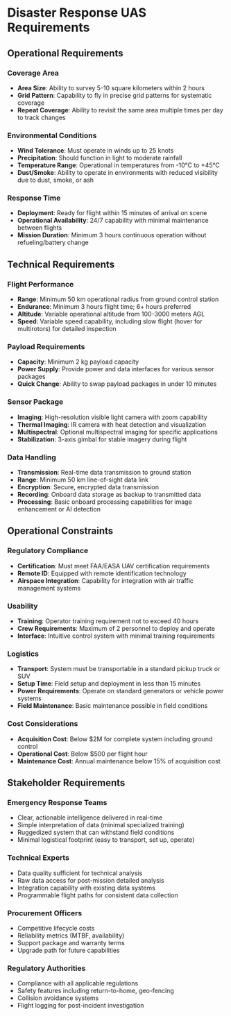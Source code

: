 # Disaster Response UAS Requirements

## Operational Requirements

### Coverage Area
- **Area Size**: Ability to survey 5-10 square kilometers within 2 hours
- **Grid Pattern**: Capability to fly in precise grid patterns for systematic coverage
- **Repeat Coverage**: Ability to revisit the same area multiple times per day to track changes

### Environmental Conditions
- **Wind Tolerance**: Must operate in winds up to 25 knots
- **Precipitation**: Should function in light to moderate rainfall
- **Temperature Range**: Operational in temperatures from -10°C to +45°C
- **Dust/Smoke**: Ability to operate in environments with reduced visibility due to dust, smoke, or ash

### Response Time
- **Deployment**: Ready for flight within 15 minutes of arrival on scene
- **Operational Availability**: 24/7 capability with minimal maintenance between flights
- **Mission Duration**: Minimum 3 hours continuous operation without refueling/battery change

## Technical Requirements

### Flight Performance
- **Range**: Minimum 50 km operational radius from ground control station
- **Endurance**: Minimum 3 hours flight time; 6+ hours preferred
- **Altitude**: Variable operational altitude from 100-3000 meters AGL
- **Speed**: Variable speed capability, including slow flight (hover for multirotors) for detailed inspection

### Payload Requirements
- **Capacity**: Minimum 2 kg payload capacity
- **Power Supply**: Provide power and data interfaces for various sensor packages
- **Quick Change**: Ability to swap payload packages in under 10 minutes

### Sensor Package
- **Imaging**: High-resolution visible light camera with zoom capability
- **Thermal Imaging**: IR camera with heat detection and visualization
- **Multispectral**: Optional multispectral imaging for specific applications
- **Stabilization**: 3-axis gimbal for stable imagery during flight

### Data Handling
- **Transmission**: Real-time data transmission to ground station
- **Range**: Minimum 50 km line-of-sight data link
- **Encryption**: Secure, encrypted data transmission
- **Recording**: Onboard data storage as backup to transmitted data
- **Processing**: Basic onboard processing capabilities for image enhancement or AI detection

## Operational Constraints

### Regulatory Compliance
- **Certification**: Must meet FAA/EASA UAV certification requirements
- **Remote ID**: Equipped with remote identification technology
- **Airspace Integration**: Capability for integration with air traffic management systems

### Usability
- **Training**: Operator training requirement not to exceed 40 hours
- **Crew Requirements**: Maximum of 2 personnel to deploy and operate
- **Interface**: Intuitive control system with minimal training requirements

### Logistics
- **Transport**: System must be transportable in a standard pickup truck or SUV
- **Setup Time**: Field setup and deployment in less than 15 minutes
- **Power Requirements**: Operate on standard generators or vehicle power systems
- **Field Maintenance**: Basic maintenance possible in field conditions

### Cost Considerations
- **Acquisition Cost**: Below $2M for complete system including ground control
- **Operational Cost**: Below $500 per flight hour
- **Maintenance Cost**: Annual maintenance below 15% of acquisition cost

## Stakeholder Requirements

### Emergency Response Teams
- Clear, actionable intelligence delivered in real-time
- Simple interpretation of data (minimal specialized training)
- Ruggedized system that can withstand field conditions
- Minimal logistical footprint (easy to transport, set up, operate)

### Technical Experts
- Data quality sufficient for technical analysis
- Raw data access for post-mission detailed analysis
- Integration capability with existing data systems
- Programmable flight paths for consistent data collection

### Procurement Officers
- Competitive lifecycle costs
- Reliability metrics (MTBF, availability)
- Support package and warranty terms
- Upgrade path for future capabilities

### Regulatory Authorities
- Compliance with all applicable regulations
- Safety features including return-to-home, geo-fencing
- Collision avoidance systems
- Flight logging for post-incident investigation
